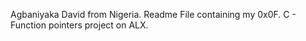 Agbaniyaka David from Nigeria. Readme File containing my 0x0F. C - Function pointers project on ALX.
